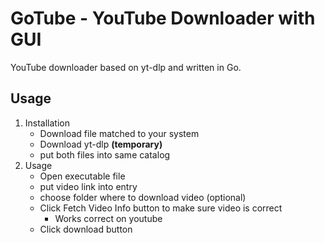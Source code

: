 # GoTube - YouTube Downloader with GUI

YouTube downloader based on yt-dlp and written in Go.

## Usage
1. Installation
   - Download file matched to your system
   - Download yt-dlp **(temporary)**
   - put both files into same catalog
2. Usage
   - Open executable file
   - put video link into entry
   - choose folder where to download video (optional)
   - Click Fetch Video Info button to make sure video is correct
     - Works correct on youtube
   - Click download button
